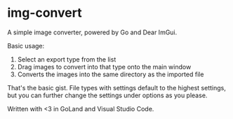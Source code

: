 # img-convert

A simple image converter, powered by Go and Dear ImGui.

Basic usage:

1. Select an export type from the list
2. Drag images to convert into that type onto the main window
3. Converts the images into the same directory as the imported file

That's the basic gist. File types with settings default to the highest settings, but you can further change the
settings under options as you please.

Written with <3 in GoLand and Visual Studio Code.
